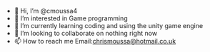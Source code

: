 - 👋 Hi, I’m @cmoussa4
- 👀 I’m interested in Game programming
- 🌱 I’m currently learning coding and using the unity game engine
- 💞️ I’m looking to collaborate on nothing right now
- 📫 How to reach me Email:chrismoussa@hotmail.co.uk

<!---
cmoussa4/cmoussa4 is a ✨ special ✨ repository because its `README.md` (this file) appears on your GitHub profile.
You can click the Preview link to take a look at your changes.
--->
